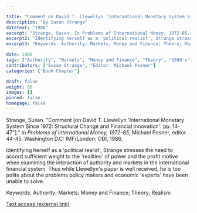 ```yaml
---

title: "Comment on David T. Llewellyn 'International Monetary System Since 1972: Structural Change and Financial Innovation': pp. 14-47"
description: "By Susan Strange"
datetext: "1986"
excerpt: "Strange, Susan. In Problems of International Money, 1972-85. Michael Posner, editor. 44-45. Washington D.C.: IMF/London: ODI, 1986."
excerpt2: "Identifying herself as a 'political realist', Strange stresses the need to accord sufficient weight to the 'realities' of power and the profit motive when examining the interaction of authority and markets in the international financial system. Thus while Llewellyn's paper is well received, he is too polite about the problems policy makers and economic 'experts' have been unable to solve."
excerpt3: "Keywords: Authority; Markets; Money and Finance; Theory; Realism"

date: 1986
tags: ["Authority", "Markets", "Money and Finance", "Theory", "1980's"]
contributors: ["Susan Strange", "Editor: Michael Posner"]
categories: ["Book Chapter"]

draft: false
weight: 50
images: []
pinned: false
homepage: false
---
```


Strange, Susan. "Comment [on David T. Llewellyn 'International Monetary System Since 1972: Structural Change and Financial Innovation': pp. 14-47"]." In *Problems of International Money, 1972-85*, Michael Posner, editor. 44-45. Washington D.C: IMF/London: ODI, 1986.

Identifying herself as a 'political realist', Strange stresses the need to accord sufficient weight to the 'realities' of power and the profit motive when examining the interaction of authority and markets in the international financial system. Thus while Llewellyn's paper is well received, he is too polite about the problems policy makers and economic 'experts' have been unable to solve.

Keywords: Authority; Markets; Money and Finance; Theory; Realism

[Text access (external link)](https://doi.org/10.5089/9780939934584.071)
